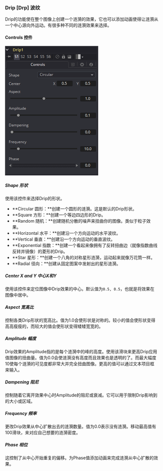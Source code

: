 ### Drip [Drp] 波纹

Drip的功能使在整个图像上创建一个涟漪的效果，它也可以添加动画使得让涟漪从一个中心源向外运动。有很多种不同的涟漪效果来选择。

#### Controls 控件

![Drp_Controls](images/Drp_Controls.png)

##### Shape 形状

使用该控件来选择Drip的形状。

- **Circular 圆形：**创建一个圆形的涟漪。这是默认的Drip形状。
- **Square 方形：**创建一个等边四边形的Drip。
- **Random 随机：**创建随机分散的噪声来扭曲你的图像。类似于粒子效果。
- **Horizontal 水平：**创建沿一个方向运动的水平波纹。
- **Vertical 垂直：**创建沿一个方向运动的垂直波纹。
- **Exponential 指数：**创建一个看起来像拥有了反转扭曲边（就像指数曲线反转并镜像）的菱形的Drip。
- **Star 星形：**创建一个八角的对称星形涟漪，运动起来就像万花筒一样。
- **Radial 径向：**创建从固定图案中发射出的星形涟漪。

##### Center X and Y 中心X和Y

使用该控件来定位图像中Drip效果的中心。默认值为`0.5, 0.5`，也就是将效果在图像中居中。

##### Aspect 宽高比

控制各类Drip形状的宽高比。值为1.0会使形状是对称的。较小的值会使形状变得高高瘦瘦的，而较大的值会使形状变得矮矮宽宽的。

##### Amplitude 幅度

Drip效果的Amplitude指的是每个涟漪中的峰的高度。使用该滑块来更高Drip应用值图像的扭曲量。值为0.0会使涟漪没有高度而且效果也是透明的了。而最大幅度10使每个涟漪的可见度都非常大并完全扭曲图像。更高的值可以通过文本项目框来输入。

##### Dampening 阻尼

控制随着它离开效果中心时Amplitude的阻尼或衰减。它可以用于限制Drip影响到的大小或区域。

##### Frequency 频率

更改Drip效果从中心扩散出去的涟漪数量。值为0.0表示没有涟漪。移动最高值有100滑块，来对应自己想要的涟漪密度。

##### Phase 相位

这控制了从中心开始重复的偏移。为Phase值添加动画来完成涟漪从中心扩散的效果。